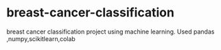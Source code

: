 # breast-cancer-classification
breast cancer classification project using machine learning. Used pandas ,numpy,scikitlearn,colab
